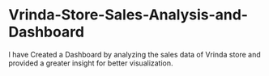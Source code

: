 # Vrinda-Store-Sales-Analysis-and-Dashboard
I have Created a Dashboard by analyzing the sales data of Vrinda store and provided a greater insight for better visualization.
